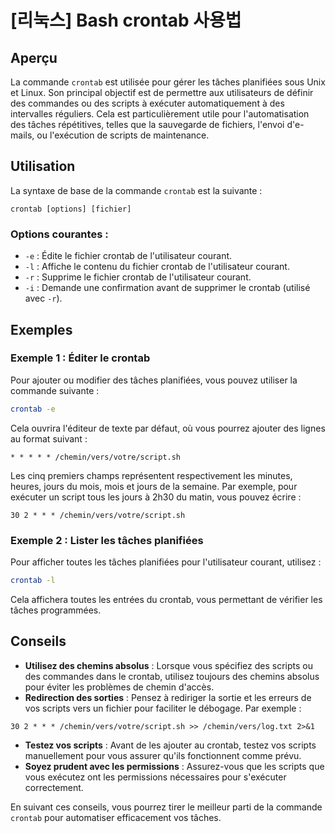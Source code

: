 # [리눅스] Bash crontab 사용법

## Aperçu

La commande `crontab` est utilisée pour gérer les tâches planifiées sous Unix et Linux. Son principal objectif est de permettre aux utilisateurs de définir des commandes ou des scripts à exécuter automatiquement à des intervalles réguliers. Cela est particulièrement utile pour l'automatisation des tâches répétitives, telles que la sauvegarde de fichiers, l'envoi d'e-mails, ou l'exécution de scripts de maintenance.

## Utilisation

La syntaxe de base de la commande `crontab` est la suivante :

```
crontab [options] [fichier]
```

### Options courantes :

- `-e` : Édite le fichier crontab de l'utilisateur courant.
- `-l` : Affiche le contenu du fichier crontab de l'utilisateur courant.
- `-r` : Supprime le fichier crontab de l'utilisateur courant.
- `-i` : Demande une confirmation avant de supprimer le crontab (utilisé avec `-r`).

## Exemples

### Exemple 1 : Éditer le crontab

Pour ajouter ou modifier des tâches planifiées, vous pouvez utiliser la commande suivante :

```bash
crontab -e
```

Cela ouvrira l'éditeur de texte par défaut, où vous pourrez ajouter des lignes au format suivant :

```
* * * * * /chemin/vers/votre/script.sh
```

Les cinq premiers champs représentent respectivement les minutes, heures, jours du mois, mois et jours de la semaine. Par exemple, pour exécuter un script tous les jours à 2h30 du matin, vous pouvez écrire :

```
30 2 * * * /chemin/vers/votre/script.sh
```

### Exemple 2 : Lister les tâches planifiées

Pour afficher toutes les tâches planifiées pour l'utilisateur courant, utilisez :

```bash
crontab -l
```

Cela affichera toutes les entrées du crontab, vous permettant de vérifier les tâches programmées.

## Conseils

- **Utilisez des chemins absolus** : Lorsque vous spécifiez des scripts ou des commandes dans le crontab, utilisez toujours des chemins absolus pour éviter les problèmes de chemin d'accès.
- **Redirection des sorties** : Pensez à rediriger la sortie et les erreurs de vos scripts vers un fichier pour faciliter le débogage. Par exemple :

```
30 2 * * * /chemin/vers/votre/script.sh >> /chemin/vers/log.txt 2>&1
```

- **Testez vos scripts** : Avant de les ajouter au crontab, testez vos scripts manuellement pour vous assurer qu'ils fonctionnent comme prévu.
- **Soyez prudent avec les permissions** : Assurez-vous que les scripts que vous exécutez ont les permissions nécessaires pour s'exécuter correctement.

En suivant ces conseils, vous pourrez tirer le meilleur parti de la commande `crontab` pour automatiser efficacement vos tâches.